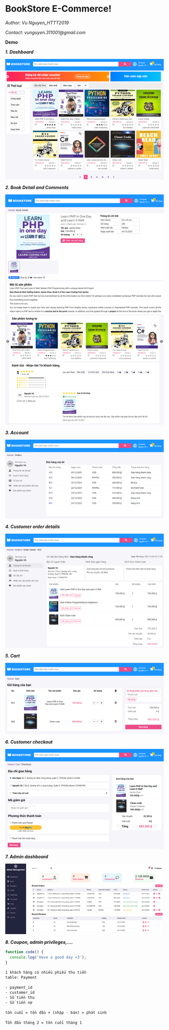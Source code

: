 # BookStore E-Commerce!

_Author: Vu Nguyen_HTTT2019_

_Contact: vunguyen.311001@gmail.com_

**Demo**

**_1. Dashboard_**

<img src="./public/frontend/images/demo1.png" alt="demo1"/>

**_2. Book Detail and Comments_**

<img src="./public/frontend/images/demo8.png" alt="demo1"/>

<img src="./public/frontend/images/demo7.png" alt="demo1"/>

**_3. Account_**

<img src="./public/frontend/images/demo2.png" alt="demo1"/>

**_4. Customer order details_**

<img src="./public/frontend/images/demo3.png" alt="demo1"/>

**_5. Cart_**

<img src="./public/frontend/images/demo4.png" alt="demo1"/>

**_6. Customer checkout_**

<img src="./public/frontend/images/demo5.png" alt="demo5"/>

**_7. Admin dashboard_**

<img src="./public/frontend/images/demo6.png" alt="demo5"/>

**_8. Coupon, admin privileges,...._**

```javascript
function code() {
  console.log('Have a good day <3');
}
```

```
1 khách hàng có nhiều phiếu thu tiền
table: Payment

- payment_id
- customer_id
- Số tiền thu
- Số tiền nợ

tồn cuối = tồn đầu + (nhập - bán) = phát sinh

Tồn đầu tháng 2 = tồn cuối tháng 1

```
